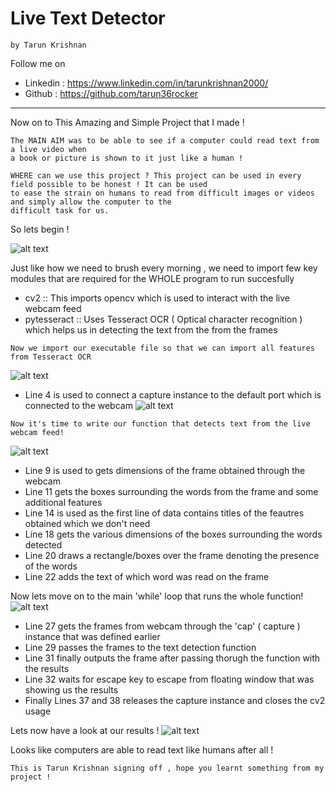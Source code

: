 # **Live Text Detector**
    by Tarun Krishnan
 Follow me on
   * Linkedin : https://www.linkedin.com/in/tarunkrishnan2000/
   * Github : https://github.com/tarun36rocker
   -------------------------------------------------------------
 Now on to This Amazing and Simple Project that I made !
      
    The MAIN AIM was to be able to see if a computer could read text from a live video when
    a book or picture is shown to it just like a human !
    
    WHERE can we use this project ? This project can be used in every field possible to be honest ! It can be used 
    to ease the strain on humans to read from difficult images or videos and simply allow the computer to the 
    difficult task for us.
 So lets begin !   
    
 ![alt text](https://github.com/tarun36rocker/pictures/blob/main/ocr-2.png)
 
 Just like how we need to brush every morning , we need to import few key modules that are required for the WHOLE
    program to run succesfully
    
   * cv2 :: This imports opencv which is used to interact with the live webcam feed
   * pytesseract :: Uses Tesseract OCR ( Optical character recognition ) which helps us in detecting the
                    text from the from the frames
                    
    Now we import our executable file so that we can import all features from Tesseract OCR
   ![alt text](https://github.com/tarun36rocker/pictures/blob/main/ocr-3.png)
    
    
   * Line 4 is used to connect a capture instance to the default port which is connected to the webcam
   ![alt text](https://github.com/tarun36rocker/pictures/blob/main/ocr-4.png)
   
    Now it's time to write our function that detects text from the live webcam feed! 
   ![alt text](https://github.com/tarun36rocker/pictures/blob/main/ocr-5.png)
   * Line 9 is used to gets dimensions of the frame obtained through the webcam
   * Line 11 gets the boxes surrounding the words from the frame and some additional features
   * Line 14 is used as the first line of data contains titles of the feautres obtained which we don't need
   * Line 18 gets the various dimensions of the boxes surrounding the words detected
   * Line 20 draws a rectangle/boxes over the frame denoting the presence of the words
   * Line 22 adds the text of which word was read on the frame
   
   Now lets move on to the main 'while' loop that runs the whole function!
   ![alt text](https://github.com/tarun36rocker/pictures/blob/main/ocr-6.png)
   * Line 27 gets the frames from webcam through the 'cap' ( capture ) instance that was defined earlier
   * Line 29 passes the frames to the text detection function
   * Line 31 finally outputs the frame after passing thorugh the function with the results
   * Line 32 waits for escape key to escape from floating window that was showing us the results
   * Finally Lines 37 and 38 releases the capture instance and closes the cv2 usage
   
  Lets now have a look at our results !
  ![alt text](https://github.com/tarun36rocker/pictures/blob/main/ocr-1.png)
  
  Looks like computers are able to read text like humans after all ! 
  
    This is Tarun Krishnan signing off , hope you learnt something from my project !
 
